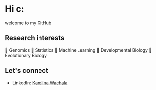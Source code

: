 # Hi c:

welcome to my GitHub

## Research interests

   🧬 Genomics
   🧬 Statistics
   🧬 Machine Learning 
   🧬 Developmental Biology
   🧬 Evolutionary Biology

## Let's connect

- LinkedIn: [Karolina Wachala](https://www.linkedin.com/in/karolina-wachala-978b56189/)

